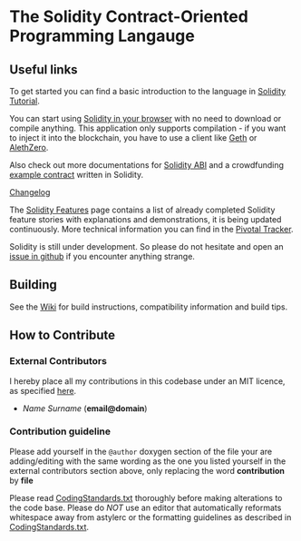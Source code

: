 # The Solidity Contract-Oriented Programming Langauge

## Useful links

To get started you can find a basic introduction to the language in [Solidity Tutorial](https://github.com/ethereum/wiki/wiki/Solidity-Tutorial).

You can start using [Solidity in your browser](https://chriseth.github.io/browser-solidity/) with no need to download or compile anything. This application only supports compilation - if you want to inject it into the blockchain, you have to use a client like [Geth](https://github.com/ethereum/go-ethereum/wiki) or [AlethZero](https://github.com/ethereum/cpp-ethereum/wiki/Using-AlethZero).

Also check out more documentations for [Solidity ABI](https://github.com/ethereum/wiki/wiki/Solidity,-Docs-and-ABI) and a crowdfunding [example contract](https://github.com/chriseth/cpp-ethereum/wiki/Crowdfunding-example-contract-in-Solidity) written in Solidity.

[Changelog](https://github.com/ethereum/wiki/wiki/Solidity-Changelog)

The [Solidity Features](https://github.com/ethereum/wiki/wiki/Solidity-Features) page contains a list of already completed Solidity feature stories with explanations and demonstrations, it is being updated continuously. More technical information you can find in the [Pivotal Tracker](https://www.pivotaltracker.com/n/projects/1189488).

Solidity is still under development. So please do not hesitate and open an [issue in github](https://github.com/ethereum/solidity/issues) if you encounter anything strange.

## Building

See the [Wiki](https://github.com/ethereum/cpp-ethereum/wiki) for build instructions, compatibility information and build tips. 

## How to Contribute

### External Contributors

I hereby place all my contributions in this codebase under an MIT
licence, as specified [here](http://opensource.org/licenses/MIT).
- *Name Surname* (**email@domain**)

### Contribution guideline

Please add yourself in the `@author` doxygen  section of the file your are adding/editing
with the same wording as the one you listed yourself in the external contributors section above,
only replacing the word **contribution** by **file**

Please read [CodingStandards.txt](CodingStandards.txt) thoroughly before making alterations to the code base. Please do *NOT* use an editor that automatically reformats whitespace away from astylerc or the formatting guidelines as described in [CodingStandards.txt](CodingStandards.txt).
